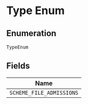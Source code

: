 
# Type Enum

## Enumeration

`TypeEnum`

## Fields

| Name |
|  --- |
| `SCHEME_FILE_ADMISSIONS` |

